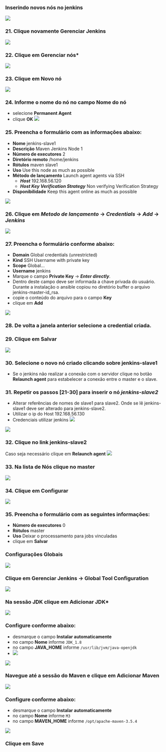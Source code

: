 ### Inserindo novos nós no jenkins
![](images/fig17-enter-config.png)<br/>
### 21. Clique novamente **Gerenciar Jenkins**
![](images/fig18-config-node.png)
### 22. Clique em **Gerenciar nós***
![](images/fig19-new-node.png)
### 23. Clique em **Novo nó**
![](images/fig20-new-node.png)
### 24. Informe o nome do nó no campo **Nome do nó**
  - selecione **Permanent Agent**
  - clique **OK**
![](images/fig21-new-node.png)
### 25. Preencha o formulário com as informações abaixo:
  - **Nome** jenkins-slave1
  - **Descrição** Maven Jenkins Node 1
  - **Número de executores** 2
  - **Diretório remoto** /home/jenkins
  - **Rótulos** maven slave1
  - **Uso** Use this node as much as possible
  - **Método de lançamento** Launch agent agents via SSH
    - **_Host_** 192.168.56.120
    - **_Host Key Verification Strategy_** Non verifying Verification Strategy
  - **Disponibilidade** Keep this agent online as much as possible

![](images/fig22-new-node.png)
### 26. Clique em *Metodo de lançamento* -> *Credentials* -> *Add* -> **_Jenkins_**
![](images/fig23-new-node.png)
### 27. Preencha o formulário conforme abaixo:
  - **Domain** Global credentials (unrestricted)
  - **Kind** SSH Username with private key
  - **Scope** Global...
  - **Username** jenkins
  - Marque o campo **Private Key** -> **_Enter directly_**.
  - Dentro deste campo deve ser informada a chave privada do usuário. Durante a instalação o ansible copiou no diretório buffer o arquivo jenkins-master-id_rsa.
  - copie o conteúdo do arquivo para o campo **Key**
  - clique em **Add**

![](images/fig24-new-node.png)
### 28. De volta a janela anterior selecione a credential criada.
### 29. Clique em **Salvar**
![](images/fig25-new-node.png)
### 30. Selecione o novo nó criado clicando sobre **jenkins-slave1**
  - Se o jenkins não realizar a conexão com o servidor clique no botão **Relaunch agent** para estabelecer a conexão entre o master e o slave.
### 31. Repetir os passos [21-30] para inserir o nó *jenkins-slave2*
  - Alterar referências de nomes de slave1 para slave2. Onde se lê jenkins-slave1 deve ser alterado para jenkins-slave2.
  - Utilizar o ip do Host 192.168.56.130
  - Credenciais utilizar jenkins
![](images/fig26-new-node.png)

![](images/fig27-new-node.png)
### 32. Clique no link **jenkins-slave2**
Caso seja necessário clique em **Relaunch agent**
![](images/fig28-new-node.png)
### 33. Na lista de Nós clique no **master**
![](images/fig29-new-node.png)
### 34. Clique em **Configurar**
![](images/fig30-new-node.png)
### 35. Preencha o formulário com as seguintes informações:
  - **Número de executores** 0
  - **Rótulos** master
  - **Uso** Deixar o processamento para jobs vinculadas
  - clique em **Salvar**

### Configurações Globais

![](images/fig31-global.png)
### Clique em **Gerenciar Jenkins** -> **Global Tool Configuration**

![](images/fig32-global.png)
### Na sessão JDK clique em **Adicionar JDK***

![](images/fig33-global.png)
### Configure conforme abaixo:
  - desmarque o campo **Instalar automaticamente**
  - no campo **Nome** informe `JDK_1.8`
  - no campo **JAVA_HOME** informe `/usr/lib/jvm/java-openjdk`
  - ![](images/fig34-global.png)

![](images/fig35-global.png)
### Navegue até a sessão do Maven e clique em **Adicionar Maven**

![](images/fig36-global.png)
### Configure conforme abaixo:
 - desmarque o campo **Instalar automaticamente**
 - no campo **Nome** informe `M3`
 - no campo **MAVEN_HOME** informe `/opt/apache-maven-3.5.4`

![](images/fig37-global.png)
### Clique em **Save**
